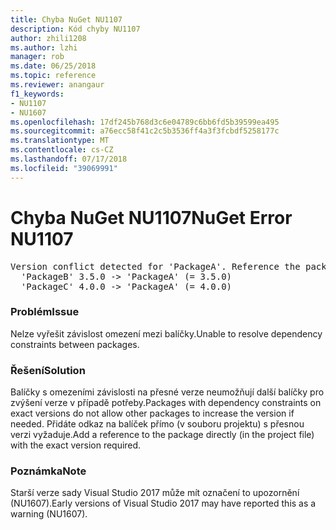```yaml
---
title: Chyba NuGet NU1107
description: Kód chyby NU1107
author: zhili1208
ms.author: lzhi
manager: rob
ms.date: 06/25/2018
ms.topic: reference
ms.reviewer: anangaur
f1_keywords:
- NU1107
- NU1607
ms.openlocfilehash: 17df245b768d3c6e04789c6bb6fd5b39599ea495
ms.sourcegitcommit: a76ecc58f41c2c5b3536ff4a3f3fcbdf5258177c
ms.translationtype: MT
ms.contentlocale: cs-CZ
ms.lasthandoff: 07/17/2018
ms.locfileid: "39069991"
---
```

# <a name="nuget-error-nu1107"></a><span data-ttu-id="432c4-103">Chyba NuGet NU1107</span><span class="sxs-lookup"><span data-stu-id="432c4-103">NuGet Error NU1107</span></span>

<pre>Version conflict detected for 'PackageA'. Reference the package directly from the project to resolve this issue.<br/>  'PackageB' 3.5.0 -> 'PackageA' (= 3.5.0)<br/>  'PackageC' 4.0.0 -> 'PackageA' (= 4.0.0)</pre>

### <a name="issue"></a><span data-ttu-id="432c4-104">Problém</span><span class="sxs-lookup"><span data-stu-id="432c4-104">Issue</span></span>
<span data-ttu-id="432c4-105">Nelze vyřešit závislost omezení mezi balíčky.</span><span class="sxs-lookup"><span data-stu-id="432c4-105">Unable to resolve dependency constraints between packages.</span></span>

### <a name="solution"></a><span data-ttu-id="432c4-106">Řešení</span><span class="sxs-lookup"><span data-stu-id="432c4-106">Solution</span></span>
<span data-ttu-id="432c4-107">Balíčky s omezeními závislosti na přesné verze neumožňují další balíčky pro zvýšení verze v případě potřeby.</span><span class="sxs-lookup"><span data-stu-id="432c4-107">Packages with dependency constraints on exact versions do not allow other packages to increase the version if needed.</span></span> <span data-ttu-id="432c4-108">Přidáte odkaz na balíček přímo (v souboru projektu) s přesnou verzi vyžaduje.</span><span class="sxs-lookup"><span data-stu-id="432c4-108">Add a reference to the package directly (in the project file) with the exact version required.</span></span>

### <a name="note"></a><span data-ttu-id="432c4-109">Poznámka</span><span class="sxs-lookup"><span data-stu-id="432c4-109">Note</span></span>
<span data-ttu-id="432c4-110">Starší verze sady Visual Studio 2017 může mít označení to upozornění (NU1607).</span><span class="sxs-lookup"><span data-stu-id="432c4-110">Early versions of Visual Studio 2017 may have reported this as a warning (NU1607).</span></span>
